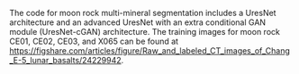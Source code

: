 The code for moon rock multi-mineral segmentation includes a UresNet architecture and an advanced UresNet with an extra conditional GAN module (UresNet-cGAN) architecture. The training images for moon rock CE01, CE02, CE03, and X065 can be found at https://figshare.com/articles/figure/Raw_and_labeled_CT_images_of_Chang_E-5_lunar_basalts/24229942.
